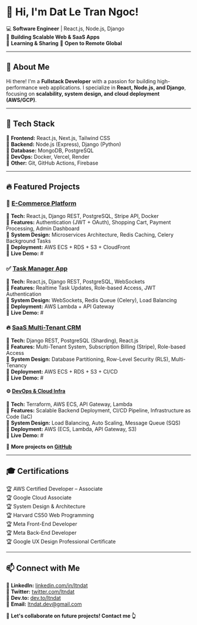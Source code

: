# 👋 Hi, I'm Dat Le Tran Ngoc!  

💻 **Software Engineer** | React.js, Node.js, Django  
🚀 **Building Scalable Web & SaaS Apps**  
💬 **Learning & Sharing**
📂 **Open to Remote Global**  

---  

## 📌 About Me  
Hi there! I'm a **Fullstack Developer** with a passion for building high-performance web applications. I specialize in **React, Node.js, and Django**, focusing on **scalability, system design, and cloud deployment (AWS/GCP)**.  

---

## 🚀 Tech Stack  
🔹 **Frontend:** React.js, Next.js, Tailwind CSS  
🔹 **Backend:** Node.js (Express), Django (Python)  
🔹 **Database:** MongoDB, PostgreSQL  
🔹 **DevOps:** Docker, Vercel, Render  
🔹 **Other:** Git, GitHub Actions, Firebase  

---  

## 🔥 Featured Projects  

### 🛒 [E-Commerce Platform](https://github.com/ltndat/ecommerce-app)  
🔹 **Tech:** React.js, Django REST, PostgreSQL, Stripe API, Docker  
🔹 **Features:** Authentication (JWT + OAuth), Shopping Cart, Payment Processing, Admin Dashboard  
🔹 **System Design:** Microservices Architecture, Redis Caching, Celery Background Tasks  
🔹 **Deployment:** AWS ECS + RDS + S3 + CloudFront  
🔹 **Live Demo:** #

### ✅ [Task Manager App](https://github.com/ltndat/task-manager)  
🔹 **Tech:** React.js, Django REST, PostgreSQL, WebSockets  
🔹 **Features:** Realtime Task Updates, Role-based Access, JWT Authentication  
🔹 **System Design:** WebSockets, Redis Queue (Celery), Load Balancing  
🔹 **Deployment:** AWS Lambda + API Gateway  
🔹 **Live Demo:** #

### 🔥 [SaaS Multi-Tenant CRM](https://github.com/ltndat/saas-crm)
🔹 **Tech:** Django REST, PostgreSQL (Sharding), React.js  
🔹 **Features:** Multi-Tenant System, Subscription Billing (Stripe), Role-based Access  
🔹 **System Design:** Database Partitioning, Row-Level Security (RLS), Multi-Tenancy  
🔹 **Deployment:** AWS ECS + RDS + S3 + CI/CD  
🔹 **Live Demo:** #

#### ⚙️ [DevOps & Cloud Infra](https://github.com/ltndat/devops-project)
🔹 **Tech:** Terraform, AWS ECS, API Gateway, Lambda  
🔹 **Features:** Scalable Backend Deployment, CI/CD Pipeline, Infrastructure as Code (IaC)  
🔹 **System Design:** Load Balancing, Auto Scaling, Message Queue (SQS)  
🔹 **Deployment:** AWS (ECS, Lambda, API Gateway, S3)  
🔹 **Live Demo:** #

🔗 **More projects on [GitHub](https://github.com/ltndat?tab=repositories)**  

---

## 🎓 Certifications  

🏆 AWS Certified Developer – Associate   
🏆 Google Cloud Associate   
🏆 System Design & Architecture   
🏆 Harvard CS50 Web Programming   
🏆 Meta Front-End Developer   
🏆 Meta Back-End Developer   
🏆 Google UX Design Professional Certificate   

---  

## 📫 Connect with Me  

🔹 **LinkedIn:** [linkedin.com/in/ltndat](https://www.linkedin.com/in/ltndat)  
🔹 **Twitter:** [twitter.com/ltndat](https://twitter.com/ltndat)  
🔹 **Dev.to:** [dev.to/ltndat](https://dev.to/ltndat1)  
📩 **Email:** ltndat.dev@gmail.com 

💬 **Let's collaborate on future projects! Contact me 👆**
